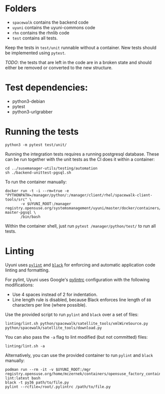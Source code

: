 # Folders

  * `spacewalk` contains the backend code
  * `uyuni` contains the uyuni-commons code
  * `rhn` contains the rhnlib code
  * `test` contains all tests.

Keep the tests in `test/unit` runnable without a container.
New tests should be implemented using `pytest`.

*TODO*: the tests that are left in the code are in a broken state and should either be removed or converted to the new structure.


# Test dependencies:

  * python3-debian
  * pytest
  * python3-urlgrabber

# Running the tests

```
python3 -m pytest test/unit/
```

Running the integration tests requires a running postgresql database.
These can be run together with the unit tests as the CI does it within a container:

```
cd ../susemanager-utils/testing/automation
sh ./backend-unittest-pgsql.sh
```

To run the container manually:

```
docker run -t -i --rm=true -e "PYTHONPATH=/manager/python/:/manager/client/rhel/spacewalk-client-tools/src" \
       -v $UYUNI_ROOT:/manager registry.opensuse.org/systemsmanagement/uyuni/master/docker/containers/uyuni-master-pgsql \
       /bin/bash
```

Within the container shell, just run  `pytest /manager/python/test/` to run all tests.

# Linting

Uyuni uses [`pylint`](https://pylint.pycqa.org/en/latest/index.html) and [`black`](https://black.readthedocs.io/en/stable/) for enforcing and automatic application code linting and formatting.

For pylint, Uyuni uses Google's [pylintrc](https://google.github.io/styleguide/pylintrc) configuration with the following modifications:

* Use 4 spaces instead of 2 for indentation.
* Line length rule is disabled, because Black enforces line length of `88` characters per line (where possible).

Use the provided script to run `pylint` and `black` over a set of files:

```
linting/lint.sh python/spacewalk/satellite_tools/xmlWireSource.py python/spacewalk/satellite_tools/download.py
```

You can also pass the `-a` flag to lint modified (but not committed) files:

```
linting/lint.sh -a
```

Alternatively, you can use the provided container to run `pylint` and `black` manually:

```
podman run --rm -it -v $UYUNI_ROOT:/mgr registry.opensuse.org/home/mczernek/containers/opensuse_factory_containerfile/uyuni-lint:latest bash
black -t py36 path/to/file.py
pylint --rcfile=/root/.pylintrc /path/to/file.py
```

